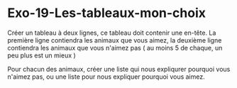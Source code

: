 # Exo-19-Les-tableaux-mon-choix

Créer un tableau à deux lignes, ce tableau doit contenir une en-tête. La première ligne contiendra les animaux que vous aimez, la deuxième ligne contiendra les animaux que vous n'aimez pas ( au moins 5 de chaque, un peu plus est un mieux )

Pour chacun des animaux, créer une liste qui nous expliqurer pourquoi vous n'aimez pas, ou une liste pour nous expliquer pourquoi vous aimez.
